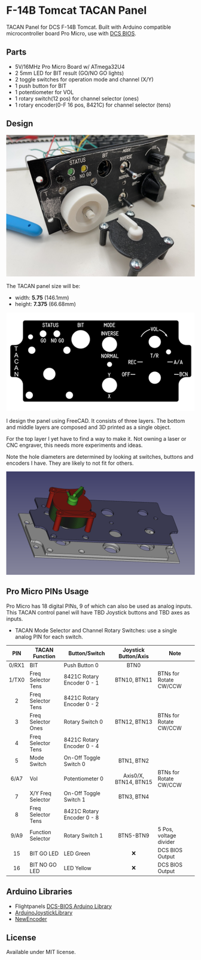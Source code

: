 # F-14B Tomcat TACAN Panel

TACAN Panel for DCS F-14B Tomcat. Built with Arduino compatible microcontroller board Pro Micro, use with [DCS BIOS](https://github.com/dcs-bios/dcs-bios).

## Parts

* 5V/16MHz Pro Micro Board w/ ATmega32U4
* 2 5mm LED for BIT result (GO/NO GO lights)
* 2 toggle switches for operation mode and channel (X/Y)
* 1 push button for BIT
* 1 potentiometer for VOL
* 1 rotary switch(12 pos) for channel selector (ones)
* 1 rotary encoder(0-F 16 pos, 8421C) for channel selector (tens)

## Design

![TACAN](assets/tacan.jpg)

The TACAN panel size will be:

* width: **5.75** (146.1mm)
* height: **7.375** (66.68mm)

![Panel Design](assets/design.png)

I design the panel using FreeCAD. It consists of three layers. The bottom and middle layers are composed and 3D printed as a single object.

For the top layer I yet have to find a way to make it. Not owning a laser or CNC engraver, this needs more experiments and ideas.

Note the hole diameters are determined by looking at switches, buttons and encoders I have. They are likely to not fit for others.

![Panel CAD](assets/cad.png)

## Pro Micro PINs Usage

Pro Micro has 18 digital PINs, 9 of which can also be used as analog inputs. This TACAN control panel will have TBD Joystick buttons and TBD axes as inputs.

* TACAN Mode Selector and Channel Rotary Switches: use a single analog PIN for each switch.

| **PIN** | **TACAN Function** | **Button/Switch**          | **Joystick Button/Axis** | **Note**               |
|:-------:|--------------------|----------------------------|:------------------------:|------------------------|
| 0/RX1   | BIT                | Push Button 0              | BTN0                     |                        |
| 1/TX0   | Freq Selector Tens | 8421C Rotary Encoder 0 - 1 | BTN10, BTN11             | BTNs for Rotate CW/CCW |
| 2       | Freq Selector Tens | 8421C Rotary Encoder 0 - 2 |                          |                        |
| 3       | Freq Selector Ones | Rotary Switch 0            | BTN12, BTN13             | BTNs for Rotate CW/CCW |
| 4       | Freq Selector Tens | 8421C Rotary Encoder 0 - 4 |                          |                        |
| 5       | Mode Switch        | On-Off Toggle Switch 0     | BTN1, BTN2               |                        |
| 6/A7    | Vol                | Potentiometer 0            | Axis0/X, BTN14, BTN15    | BTNs for Rotate CW/CCW |
| 7       | X/Y Freq Selector  | On-Off Toggle Switch 1     | BTN3, BTN4               |                        |
| 8       | Freq Selector Tens | 8421C Rotary Encoder 0 - 8 |                          |                        |
| 9/A9    | Function Selector  | Rotary Switch 1            | BTN5-BTN9                | 5 Pos, voltage divider |
| 15      | BIT GO LED         | LED Green                  | ❌                       | DCS BIOS Output        |
| 16      | BIT NO GO LED      | LED Yellow                 | ❌                       | DCS BIOS Output        |


## Arduino Libraries

* Flightpanels [DCS-BIOS Arduino Library](https://github.com/DCSFlightpanels/dcs-bios-arduino-library)
* [ArduinoJoystickLibrary](https://github.com/MHeironimus/ArduinoJoystickLibrary)
* [NewEncoder](https://github.com/gfvalvo/NewEncoder)

## License

Available under MIT license.
